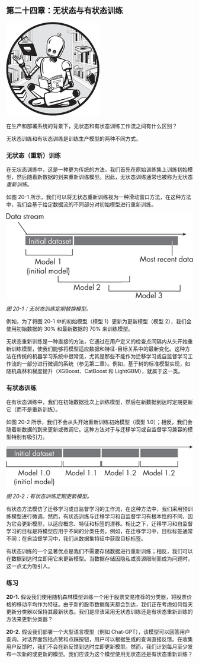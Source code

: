 ## 第二十四章：**无状态与有状态训练**

![Image](img/common.jpg)

在生产和部署系统的背景下，无状态和有状态训练工作流之间有什么区别？

无状态训练和有状态训练是训练生产模型的两种不同方式。

### **无状态（重新）训练**

在无状态训练中，这是一种更为传统的方法，我们首先在原始训练集上训练初始模型，然后随着新数据的到来重新训练模型。因此，无状态训练通常也被称为无状态*重新训练*。

如图 20-1 所示，我们可以将无状态重新训练视为一种滑动窗口方法，在这种方法中，我们会基于给定数据流的不同部分对初始模型进行重新训练。

![Image](img/20fig01.jpg)

*图 20-1：无状态训练定期替换模型。*

例如，为了将图 20-1 中的初始模型（模型 1）更新为更新模型（模型 2），我们会使用初始数据的 30% 和最新数据的 70% 来训练模型。

无状态重新训练是一种直接的方法，它通过在用户定义的检查点间隔内从头开始重新训练模型，使我们能够将模型适应数据和特征-目标关系中的最新变化。这种方法在传统的机器学习系统中很常见，尤其是那些不能作为迁移学习或自监督学习工作流的一部分进行微调的系统（参见第二章）。例如，基于树的标准模型实现，如随机森林和梯度提升（XGBoost、CatBoost 和 LightGBM），就属于这一类。

### **有状态训练**

在有状态训练中，我们在初始数据批次上训练模型，然后在新数据到达时定期更新它（而不是重新训练）。

如图 20-2 所示，我们不会从头开始重新训练初始模型（模型 1.0）；相反，我们会随着新数据的到来更新或微调它。这种方法对于与迁移学习或自监督学习兼容的模型特别有吸引力。

![Image](img/20fig02.jpg)

*图 20-2：有状态训练定期更新模型。*

有状态方法模仿了迁移学习或自监督学习的工作流，在这种方法中，我们采用预训练模型进行微调。然而，有状态训练与迁移学习和自监督学习有根本性的不同，因为它会更新模型，以适应概念、特征和标签的漂移。相比之下，迁移学习和自监督学习的目标是将模型应用于不同的分类任务。例如，在迁移学习中，目标标签通常不同；在自监督学习中，我们从数据集特征中获取目标标签。

有状态训练的一个显著优点是我们不需要存储数据进行重新训练；相反，我们可以在数据到达时立即用它来更新模型。当数据存储因隐私或资源限制而成为问题时，这一点尤为吸引人。

### **练习**

**20-1.** 假设我们使用随机森林模型训练一个用于股票交易推荐的分类器，将股票价格的移动平均作为特征。由于新的股市数据每天都会到达，我们正在考虑如何每天更新分类器以保持其最新状态。我们是应该采用无状态训练还是有状态重新训练的方法来更新分类器？

**20-2.** 假设我们部署一个大型语言模型（例如 Chat-GPT），该模型可以回答用户查询。对话界面包括点赞和点踩按钮，用户可以根据生成的查询直接反馈。在收集用户反馈时，我们不会在新反馈到达时立即更新模型。然而，我们计划每月至少发布一次新的或更新的模型。我们应该为这个模型使用无状态还是有状态重新训练？
